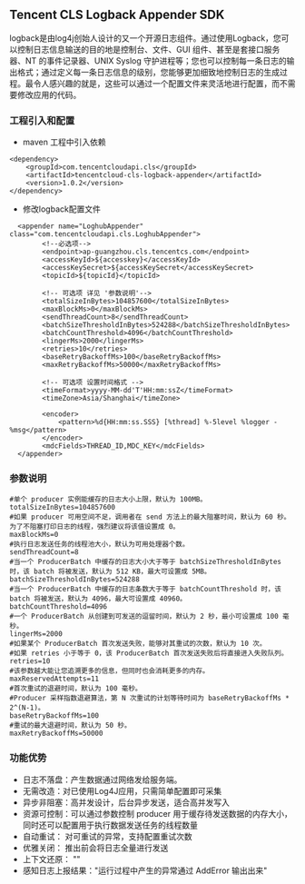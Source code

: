 Tencent CLS Logback Appender SDK
---
logback是由log4j创始人设计的又一个开源日志组件。通过使用Logback，您可以控制日志信息输送的目的地是控制台、文件、GUI 组件、甚至是套接口服务器、NT 的事件记录器、UNIX Syslog 守护进程等；您也可以控制每一条日志的输出格式；通过定义每一条日志信息的级别，您能够更加细致地控制日志的生成过程。最令人感兴趣的就是，这些可以通过一个配置文件来灵活地进行配置，而不需要修改应用的代码。


### 工程引入和配置

-  maven 工程中引入依赖

```
<dependency>
    <groupId>com.tencentcloudapi.cls</groupId>
    <artifactId>tencentcloud-cls-logback-appender</artifactId>
    <version>1.0.2</version>
</dependency>
```

- 修改logback配置文件

```
  <appender name="LoghubAppender" class="com.tencentcloudapi.cls.LoghubAppender">
        <!--必选项-->
        <endpoint>ap-guangzhou.cls.tencentcs.com</endpoint>
        <accessKeyId>${accesskey}</accessKeyId>
        <accessKeySecret>${accessKeySecret</accessKeySecret>
        <topicId>${topicId}</topicId>

        <!-- 可选项 详见 '参数说明'-->
        <totalSizeInBytes>104857600</totalSizeInBytes>
        <maxBlockMs>0</maxBlockMs>
        <sendThreadCount>8</sendThreadCount>
        <batchSizeThresholdInBytes>524288</batchSizeThresholdInBytes>
        <batchCountThreshold>4096</batchCountThreshold>
        <lingerMs>2000</lingerMs>
        <retries>10</retries>
        <baseRetryBackoffMs>100</baseRetryBackoffMs>
        <maxRetryBackoffMs>50000</maxRetryBackoffMs>

        <!-- 可选项 设置时间格式 -->
        <timeFormat>yyyy-MM-dd'T'HH:mm:ssZ</timeFormat>
        <timeZone>Asia/Shanghai</timeZone>

        <encoder>
            <pattern>%d{HH:mm:ss.SSS} [%thread] %-5level %logger - %msg</pattern>
        </encoder>
        <mdcFields>THREAD_ID,MDC_KEY</mdcFields>
  </appender>
```


### 参数说明

```
#单个 producer 实例能缓存的日志大小上限，默认为 100MB。
totalSizeInBytes=104857600
#如果 producer 可用空间不足，调用者在 send 方法上的最大阻塞时间，默认为 60 秒。为了不阻塞打印日志的线程，强烈建议将该值设置成 0。
maxBlockMs=0
#执行日志发送任务的线程池大小，默认为可用处理器个数。
sendThreadCount=8
#当一个 ProducerBatch 中缓存的日志大小大于等于 batchSizeThresholdInBytes 时，该 batch 将被发送，默认为 512 KB，最大可设置成 5MB。
batchSizeThresholdInBytes=524288
#当一个 ProducerBatch 中缓存的日志条数大于等于 batchCountThreshold 时，该 batch 将被发送，默认为 4096，最大可设置成 40960。
batchCountThreshold=4096
#一个 ProducerBatch 从创建到可发送的逗留时间，默认为 2 秒，最小可设置成 100 毫秒。
lingerMs=2000
#如果某个 ProducerBatch 首次发送失败，能够对其重试的次数，默认为 10 次。
#如果 retries 小于等于 0，该 ProducerBatch 首次发送失败后将直接进入失败队列。
retries=10
#该参数越大能让您追溯更多的信息，但同时也会消耗更多的内存。
maxReservedAttempts=11
#首次重试的退避时间，默认为 100 毫秒。
#Producer 采样指数退避算法，第 N 次重试的计划等待时间为 baseRetryBackoffMs * 2^(N-1)。
baseRetryBackoffMs=100
#重试的最大退避时间，默认为 50 秒。
maxRetryBackoffMs=50000
```


### 功能优势
- 日志不落盘：产生数据通过网络发给服务端。
- 无需改造：对已使用Log4J应用，只需简单配置即可采集
- 异步非阻塞：高并发设计，后台异步发送，适合高并发写入
- 资源可控制：可以通过参数控制 producer 用于缓存待发送数据的内存大小，同时还可以配置用于执行数据发送任务的线程数量
- 自动重试： 对可重试的异常，支持配置重试次数
- 优雅关闭： 推出前会将日志全量进行发送
- 上下文还原： ""
- 感知日志上报结果："运行过程中产生的异常通过 AddError 输出出来"
